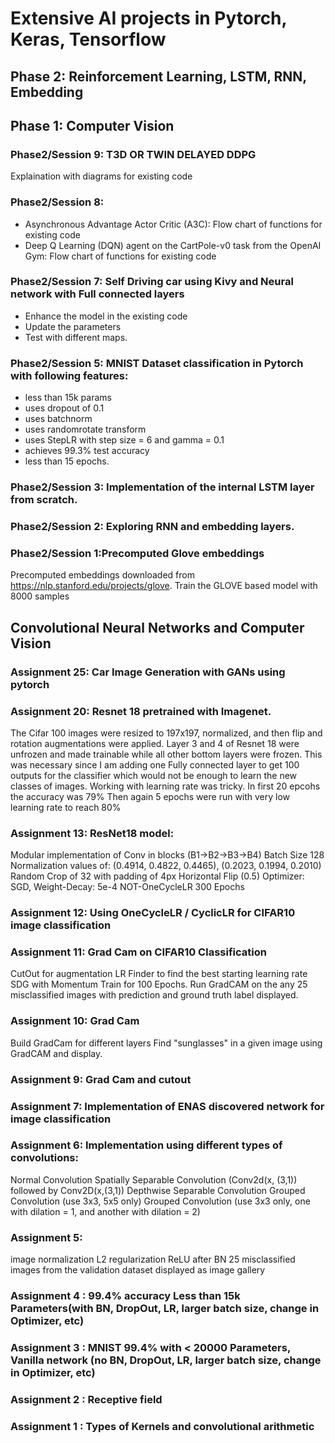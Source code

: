 # Extensive AI projects in Pytorch, Keras, Tensorflow

## Phase 2: Reinforcement Learning, LSTM, RNN, Embedding
## Phase 1: Computer Vision

### Phase2/Session 9: T3D OR TWIN DELAYED DDPG
Explaination with diagrams for existing code

### Phase2/Session 8: 
- Asynchronous Advantage Actor Critic (A3C): Flow chart of functions for existing code
- Deep Q Learning (DQN) agent on the CartPole-v0 task from the OpenAI Gym:  Flow chart of functions for existing code

### Phase2/Session 7: Self Driving car using Kivy and Neural network with Full connected layers
- Enhance the model in the existing code
- Update the parameters
- Test with different maps.

### Phase2/Session 5: MNIST Dataset classification in Pytorch with following features:
- less than 15k params
- uses dropout of 0.1 
- uses batchnorm
- uses randomrotate transform
- uses StepLR with step size = 6 and gamma = 0.1
- achieves 99.3% test accuracy
- less than 15 epochs. 

### Phase2/Session 3: Implementation of the internal LSTM layer from scratch.

### Phase2/Session 2: Exploring RNN and embedding layers.

### Phase2/Session 1:Precomputed Glove embeddings
Precomputed embeddings downloaded from https://nlp.stanford.edu/projects/glove. Train the GLOVE based model with 8000 samples

## Convolutional Neural Networks and Computer Vision

### Assignment 25: Car Image Generation with GANs using pytorch

### Assignment 20: Resnet 18 pretrained with Imagenet.
The Cifar 100 images were resized to 197x197, normalized, and then flip and rotation augmentations were applied.
Layer 3 and 4 of Resnet 18 were unfrozen and made trainable while all other bottom layers were frozen. This was necessary since I am adding one Fully connected layer to get 100 outputs for the classifier which would not be enough to learn the new classes of images.
Working with learning rate was tricky. In first 20 epcohs the accuracy was 79% Then again 5 epochs were run with very low learning rate to reach 80%

### Assignment 13: ResNet18 model:
Modular implementation of Conv in blocks (B1->B2->B3->B4)
Batch Size 128
Normalization values of: (0.4914, 0.4822, 0.4465), (0.2023, 0.1994, 0.2010)
Random Crop of 32 with padding of 4px
Horizontal Flip (0.5)
Optimizer: SGD, Weight-Decay: 5e-4
NOT-OneCycleLR
300 Epochs

### Assignment 12: Using OneCycleLR / CyclicLR for CIFAR10 image classification

### Assignment 11: Grad Cam on CIFAR10 Classification 
CutOut for augmentation
LR Finder to find the best starting learning rate
SDG with Momentum
Train for 100 Epochs. 
Run GradCAM on the any 25 misclassified images with prediction and ground truth label displayed.

### Assignment 10: Grad Cam 
Build GradCam for different layers
Find "sunglasses" in a given image using GradCAM and display.

### Assignment 9: Grad Cam and cutout 

### Assignment 7: Implementation of ENAS discovered network for image classification

### Assignment 6: Implementation using different types of convolutions:
Normal Convolution
Spatially Separable Convolution  (Conv2d(x, (3,1)) followed by Conv2D(x,(3,1))
Depthwise Separable Convolution
Grouped Convolution (use 3x3, 5x5 only)
Grouped Convolution (use 3x3 only, one with dilation = 1, and another with dilation = 2) 

### Assignment 5: 
image normalization
L2 regularization
ReLU after BN
25 misclassified images from the validation dataset displayed as image gallery

### Assignment 4 : 99.4% accuracy Less than 15k Parameters(with BN, DropOut, LR, larger batch size, change in Optimizer, etc)

### Assignment 3 : MNIST 99.4% with < 20000 Parameters, Vanilla network (no BN, DropOut, LR, larger batch size, change in Optimizer, etc)

### Assignment 2 : Receptive field

### Assignment 1 : Types of Kernels and convolutional arithmetic



